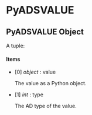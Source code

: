 # PyADSVALUE

## PyADSVALUE Object

A tuple:

#### Items


  - [0] *object* : value

    The value as a Python object.

  - [1] *int* : type

    The AD type of the value.
